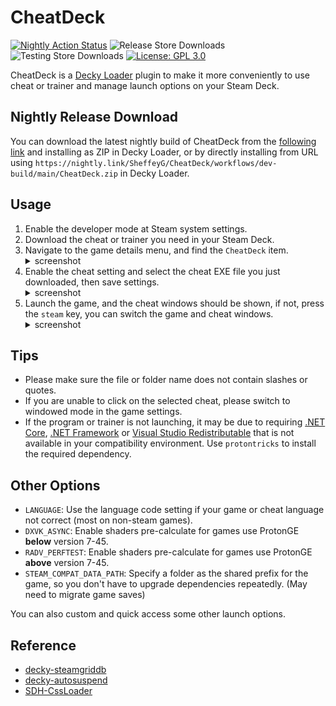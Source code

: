 # CheatDeck
[![Nightly Action Status](https://img.shields.io/github/actions/workflow/status/SheffeyG/CheatDeck/dev-build.yml?label=nightly%20build)](https://nightly.link/SheffeyG/CheatDeck/workflows/dev-build/main/CheatDeck.zip)
![Release Store Downloads](https://img.shields.io/badge/dynamic/json?url=https%3A%2F%2Fplugins.deckbrew.xyz%2Fplugins%3Fquery%3DCheatDeck&query=%24%5B%3A1%5D.downloads&suffix=%20installs&label=decky%20store)
![Testing Store Downloads](https://img.shields.io/badge/dynamic/json?url=https%3A%2F%2Ftesting.deckbrew.xyz%2Fplugins%3Fquery%3DCheatDeck&query=%24%5B%3A1%5D.downloads&suffix=%20installs&label=testing%20store)
[![License: GPL 3.0](https://img.shields.io/github/license/SheffeyG/CheatDeck)](./LICENSE)

CheatDeck is a [Decky Loader](https://github.com/SteamDeckHomebrew/decky-loader) plugin to make it more conveniently to use cheat or trainer and manage launch options on your Steam Deck.

## Nightly Release Download
You can download the latest nightly build of CheatDeck from the [following link](https://nightly.link/SheffeyG/CheatDeck/workflows/dev-build/main/CheatDeck.zip) and installing as ZIP in Decky Loader, or by directly installing from URL using `https://nightly.link/SheffeyG/CheatDeck/workflows/dev-build/main/CheatDeck.zip` in Decky Loader.

## Usage
1. Enable the developer mode at Steam system settings.
2. Download the cheat or trainer you need in your Steam Deck.
3. Navigate to the game details menu, and find the `CheatDeck` item. <details> <summary>screenshot</summary> <img src="docs/menu.jpg"> </details>
4. Enable the cheat setting and select the cheat EXE file you just downloaded, then save settings. <details> <summary>screenshot</summary> <img src="docs/settings.jpg"> </details>
5. Launch the game, and the cheat windows should be shown, if not, press the `steam` key, you can switch the game and cheat windows. <details> <summary>screenshot</summary> <img src="docs/trainer.jpg"> </details>

## Tips
- Please make sure the file or folder name does not contain slashes or quotes.
- If you are unable to click on the selected cheat, please switch to windowed mode in the game settings.
- If the program or trainer is not launching, it may be due to requiring [.NET Core](https://dotnet.microsoft.com/en-us/download/dotnet), [.NET Framework](https://dotnet.microsoft.com/en-us/download/dotnet-framework) or [Visual Studio Redistributable](https://learn.microsoft.com/en-us/cpp/windows/latest-supported-vc-redist) that is not available in your compatibility environment. Use `protontricks` to install the required dependency.

## Other Options
- `LANGUAGE`: Use the language code setting if your game or cheat language not correct (most on non-steam games).
- `DXVK_ASYNC`: Enable shaders pre-calculate for games use ProtonGE **below** version 7-45.
- `RADV_PERFTEST`: Enable shaders pre-calculate for games use ProtonGE **above** version 7-45.
- `STEAM_COMPAT_DATA_PATH`: Specify a folder as the shared prefix for the game, so you don't have to upgrade dependencies repeatedly. (May need to migrate game saves)

You can also custom and quick access some other launch options.

## Reference
- [decky-steamgriddb](https://github.com/SteamGridDB/decky-steamgriddb)
- [decky-autosuspend](https://github.com/jurassicplayer/decky-autosuspend)
- [SDH-CssLoader](https://github.com/DeckThemes/SDH-CssLoader)
